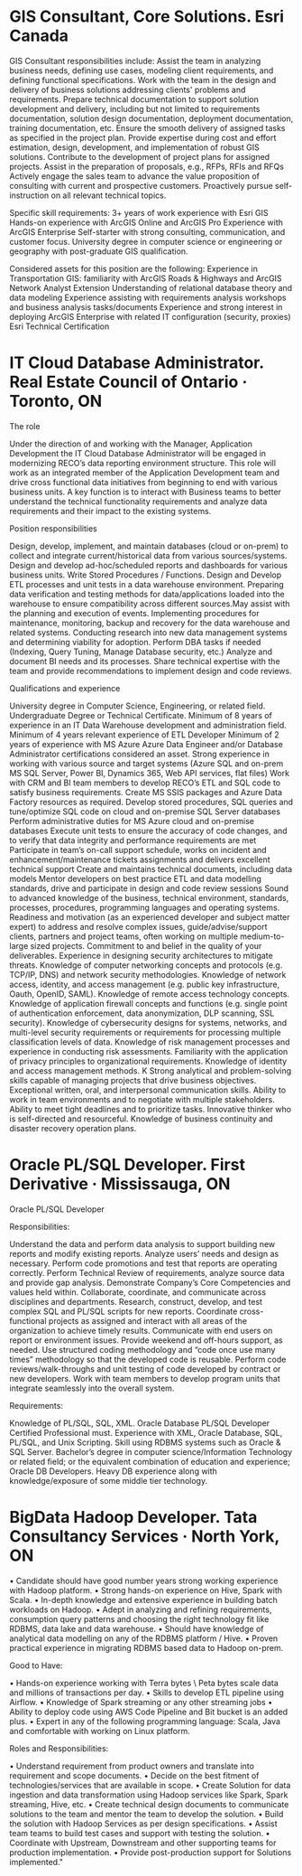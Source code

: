 # GIS Consultant, Core Solutions. Esri Canada

GIS Consultant responsibilities include: 
Assist the team in analyzing business needs, defining use cases, modeling client requirements, and defining functional specifications. 
Work with the team in the design and delivery of business solutions addressing clients' problems and requirements. 
Prepare technical documentation to support solution development and delivery, including but not limited to requirements documentation, solution design documentation, deployment documentation, training documentation, etc.
Ensure the smooth delivery of assigned tasks as specified in the project plan. 
Provide expertise during cost and effort estimation, design, development, and implementation of robust GIS solutions. 
Contribute to the development of project plans for assigned projects. 
Assist in the preparation of proposals, e.g., RFPs, RFIs and RFQs
Actively engage the sales team to advance the value proposition of consulting with current and prospective customers. 
Proactively pursue self-instruction on all relevant technical topics. 


Specific skill requirements: 
3+ years of work experience with Esri GIS 
Hands-on experience with ArcGIS Online and ArcGIS Pro
Experience with ArcGIS Enterprise
Self-starter with strong consulting, communication, and customer focus.
University degree in computer science or engineering or geography with post-graduate GIS qualification. 
 
Considered assets for this position are the following: 
Experience in Transportation GIS: familiarity with ArcGIS Roads & Highways and ArcGIS Network Analyst Extension
Understanding of relational database theory and data modeling
Experience assisting with requirements analysis workshops and business analysis tasks/documents
Experience and strong interest in deploying ArcGIS Enterprise with related IT configuration (security, proxies)
Esri Technical Certification

# IT Cloud Database Administrator. Real Estate Council of Ontario · Toronto, ON

The role

Under the direction of and working with the Manager, Application Development the IT Cloud Database Administrator will be engaged in modernizing RECO’s data reporting environment structure. This role will work as an integrated member of the Application Development team and drive cross functional data initiatives from beginning to end with various business units. A key function is to interact with Business teams to better understand the technical functionality requirements and analyze data requirements and their impact to the existing systems.


Position responsibilities

Design, develop, implement, and maintain databases (cloud or on-prem) to collect and integrate current/historical data from various sources/systems.
Design and develop ad-hoc/scheduled reports and dashboards for various business units.
Write Stored Procedures / Functions.
Design and Develop ETL processes and unit tests in a data warehouse environment.
Preparing data verification and testing methods for data/applications loaded into the warehouse to ensure compatibility across different sources.May assist with the planning and execution of events.
Implementing procedures for maintenance, monitoring, backup and recovery for the data warehouse and related systems.
Conducting research into new data management systems and determining viability for adoption.
Perform DBA tasks if needed (Indexing, Query Tuning, Manage Database security, etc.)
Analyze and document BI needs and its processes. Share technical expertise with the team and provide recommendations to implement design and code reviews.


Qualifications and experience

University degree in Computer Science, Engineering, or related field. 
Undergraduate Degree or Technical Certificate.
Minimum of 8 years of experience in an IT Data Warehouse development and administration field.
Minimum of 4 years relevant experience of ETL Developer
Minimum of 2 years of experience with MS Azure
Azure Data Engineer and/or Database Administrator certifications considered an asset. 
Strong experience in working with various source and target systems (Azure SQL and on-prem MS SQL Server, Power BI, Dynamics 365, Web API services, flat files) 
Work with CRM and BI team members to develop RECO’s ETL and SQL code to satisfy business requirements.
Create MS SSIS packages and Azure Data Factory resources as required.
Develop stored procedures, SQL queries and tune/optimize SQL code on cloud and on-premise SQL Server databases
Perform administrative duties for MS Azure cloud and on-premise databases
Execute unit tests to ensure the accuracy of code changes, and to verify that data integrity and performance requirements are met
Participate in team’s on-call support schedule, works on incident and enhancement/maintenance tickets assignments and delivers excellent technical support
Create and maintains technical documents, including data models
Mentor developers on best practice ETL and data modelling standards, drive and participate in design and code review sessions
Sound to advanced knowledge of the business, technical environment, standards, processes, procedures, programming languages and operating systems.
Readiness and motivation (as an experienced developer and subject matter expert) to address and resolve complex issues, guide/advise/support clients, partners and project teams, often working on multiple medium-to-large sized projects.
Commitment to and belief in the quality of your deliverables.
Experience in designing security architectures to mitigate threats. 
Knowledge of computer networking concepts and protocols (e.g. TCP/IP, DNS) and network security methodologies. 
Knowledge of network access, identity, and access management (e.g. public key infrastructure, Oauth, OpenID, SAML).
Knowledge of remote access technology concepts. 
Knowledge of application firewall concepts and functions (e.g. single point of authentication enforcement, data anonymization, DLP scanning, SSL security).
Knowledge of cybersecurity designs for systems, networks, and multi-level security requirements or requirements for processing multiple classification levels of data.
Knowledge of risk management processes and experience in conducting risk assessments. 
Familiarity with the application of privacy principles to organizational requirements. 
Knowledge of identity and access management methods. 
K Strong analytical and problem-solving skills capable of managing projects that drive business objectives. 
Exceptional written, oral, and interpersonal communication skills.
Ability to work in team environments and to negotiate with multiple stakeholders.
Ability to meet tight deadlines and to prioritize tasks. 
Innovative thinker who is self-directed and resourceful. Knowledge of business continuity and disaster recovery operation plans. 

# Oracle PL/SQL Developer. First Derivative · Mississauga, ON

Oracle PL/SQL Developer



Responsibilities:

Understand the data and perform data analysis to support building new reports and modify existing reports.
Analyze users’ needs and design as necessary.
Perform code promotions and test that reports are operating correctly.
Perform Technical Review of requirements, analyze source data and provide gap analysis.
Demonstrate Company’s Core Competencies and values held within.
Collaborate, coordinate, and communicate across disciplines and departments.
Research, construct, develop, and test complex SQL and PL/SQL scripts for new reports.
Coordinate cross-functional projects as assigned and interact with all areas of the organization to achieve timely results.
Communicate with end users on report or environment issues.
Provide weekend and off-hours support, as needed.
Use structured coding methodology and “code once use many times” methodology so that the developed code is reusable.
Perform code reviews/walk-throughs and unit testing of code developed by contract or new developers.
Work with team members to develop program units that integrate seamlessly into the overall system.


Requirements:

Knowledge of PL/SQL, SQL, XML.
Oracle Database PL/SQL Developer Certified Professional must.
Experience with XML, Oracle Database, SQL, PL/SQL, and Unix Scripting.
Skill using RDBMS systems such as Oracle & SQL Server.
Bachelor’s degree in computer science/Information Technology or related field; or the equivalent combination of education and experience; Oracle DB Developers.
Heavy DB experience along with knowledge/exposure of some middle tier technology.

# BigData Hadoop Developer. Tata Consultancy Services · North York, ON

• Candidate should have good number years strong working experience with Hadoop platform.
• Strong hands-on experience on Hive, Spark with Scala.
• In-depth knowledge and extensive experience in building batch workloads on Hadoop.
• Adept in analyzing and refining requirements, consumption query patterns and choosing the right technology fit like RDBMS, data lake and data warehouse.
• Should have knowledge of analytical data modelling on any of the RDBMS platform / Hive.
• Proven practical experience in migrating RDBMS based data to Hadoop on-prem.


Good to Have:


• Hands-on experience working with Terra bytes \ Peta bytes scale data and millions of transactions per day.
• Skills to develop ETL pipeline using Airflow.
• Knowledge of Spark streaming or any other streaming jobs
• Ability to deploy code using AWS Code Pipeline and Bit bucket is an added plus.
• Expert in any of the following programming language: Scala, Java and comfortable with working on Linux platform.


Roles and Responsibilities:


• Understand requirement from product owners and translate into requirement and scope documents.
• Decide on the best fitment of technologies/services that are available in scope.
• Create Solution for data ingestion and data transformation using Hadoop services like Spark, Spark streaming, Hive, etc.
• Create technical design documents to communicate solutions to the team and mentor the team to develop the solution.
• Build the solution with Hadoop Services as per design specifications.
• Assist team teams to build test cases and support with testing the solution.
• Coordinate with Upstream, Downstream and other supporting teams for production implementation.
• Provide post-production support for Solutions implemented."